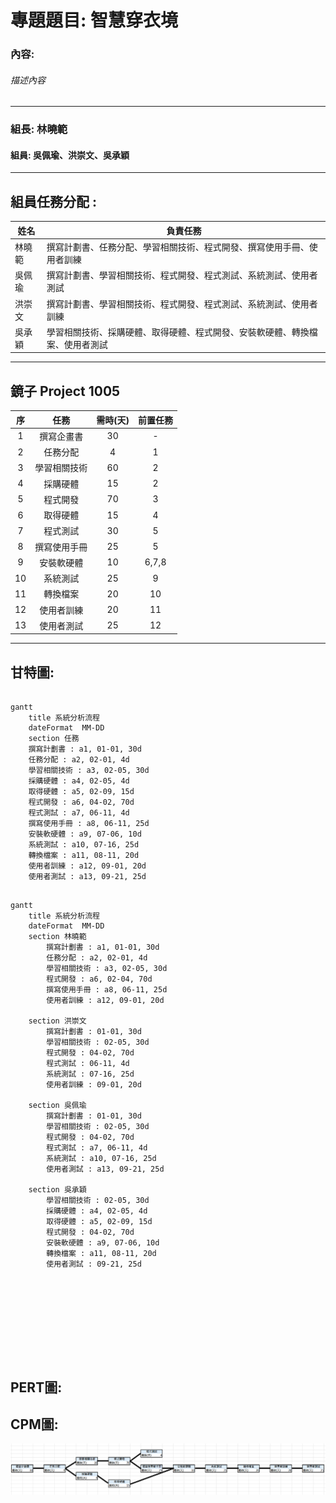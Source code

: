 # 專題題目: 智慧穿衣境
### 內容:
###### 描述內容
---

### 組長: 林曉範
#### 組員: 吳佩瑜、洪崇文、吳承穎


---
## 組員任務分配 : 
| 姓名 | 負責任務 |
| ---- | ---- |
| 林曉範 | 撰寫計劃書、任務分配、學習相關技術、程式開發、撰寫使用手冊、使用者訓練 |
| 吳佩瑜 | 撰寫計劃書、學習相關技術、程式開發、程式測試、系統測試、使用者測試 |
| 洪崇文 | 撰寫計劃書、學習相關技術、程式開發、程式測試、系統測試、使用者訓練 |
| 吳承穎 | 學習相關技術、採購硬體、取得硬體、程式開發、安裝軟硬體、轉換檔案、使用者測試 |

---
## 鏡子 Project 1005
|序 | 任務 | 需時(天) |  前置任務  |
|:--:|:---:|:-----:|:-----:|
| 1  | 撰寫企畫書 | 30 | - |
| 2  | 任務分配 | 4 | 1 |   
| 3  | 學習相關技術 | 60 | 2 |
| 4  | 採購硬體 | 15 | 2 |
| 5  | 程式開發 | 70 | 3 |
| 6  | 取得硬體 | 15 | 4 |
| 7  | 程式測試 | 30 | 5 |
| 8  | 撰寫使用手冊 | 25 | 5 |
| 9  | 安裝軟硬體 | 10 | 6,7,8 |
| 10 | 系統測試 | 25 | 9 |
| 11 | 轉換檔案 | 20 | 10 |
| 12 | 使用者訓練 | 20 | 11 |
| 13 | 使用者測試 | 25 | 12 |

---

## 甘特圖:
```mermaid

gantt
    title 系統分析流程
    dateFormat  MM-DD
    section 任務
    撰寫計劃書 : a1, 01-01, 30d
    任務分配 : a2, 02-01, 4d
    學習相關技術 : a3, 02-05, 30d
    採購硬體 : a4, 02-05, 4d
    取得硬體 : a5, 02-09, 15d
    程式開發 : a6, 04-02, 70d
    程式測試 : a7, 06-11, 4d
    撰寫使用手冊 : a8, 06-11, 25d
    安裝軟硬體 : a9, 07-06, 10d
    系統測試 : a10, 07-16, 25d
    轉換檔案 : a11, 08-11, 20d
    使用者訓練 : a12, 09-01, 20d
    使用者測試 : a13, 09-21, 25d

```
```mermaid

gantt
    title 系統分析流程
    dateFormat  MM-DD
    section 林曉範
        撰寫計劃書 : a1, 01-01, 30d
        任務分配 : a2, 02-01, 4d
        學習相關技術 : a3, 02-05, 30d
        程式開發 : a6, 02-04, 70d
        撰寫使用手冊 : a8, 06-11, 25d
        使用者訓練 : a12, 09-01, 20d
        
    section 洪崇文
        撰寫計劃書 : 01-01, 30d
        學習相關技術 : 02-05, 30d
        程式開發 : 04-02, 70d
        程式測試 : 06-11, 4d
        系統測試 : 07-16, 25d
        使用者訓練 : 09-01, 20d
        
    section 吳佩瑜
        撰寫計劃書 : 01-01, 30d
        學習相關技術 : 02-05, 30d
        程式開發 : 04-02, 70d
        程式測試 : a7, 06-11, 4d
        系統測試 : a10, 07-16, 25d
        使用者測試 : a13, 09-21, 25d
        
    section 吳承穎
        學習相關技術 : 02-05, 30d
        採購硬體 : a4, 02-05, 4d
        取得硬體 : a5, 02-09, 15d
        程式開發 : 04-02, 70d
        安裝軟硬體 : a9, 07-06, 10d
        轉換檔案 : a11, 08-11, 20d
        使用者測試 : 09-21, 25d
    
    
    
    
    
    
    
    
    

```
## PERT圖:

## CPM圖:
![CPM pic](CPM-img.png)
